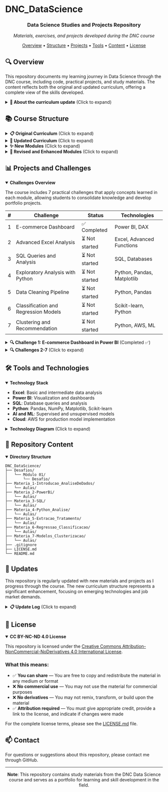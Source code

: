 # DNC_DataScience

<div align="center">
  <h3>Data Science Studies and Projects Repository</h3>
  <p><i>Materials, exercises, and projects developed during the DNC course</i></p>
</div>

<p align="center">
  <a href="#-overview">Overview</a> •
  <a href="#-course-structure">Structure</a> •
  <a href="#-projects-and-challenges">Projects</a> •
  <a href="#-tools-and-technologies">Tools</a> •
  <a href="#-repository-content">Content</a> •
  <a href="#-license">License</a>
</p>

## 🔍 Overview

This repository documents my learning journey in Data Science through the DNC course, including code, practical projects, and study materials. The content reflects both the original and updated curriculum, offering a complete view of the skills developed.

<details>
<summary><b>🌟 About the curriculum update</b> (Click to expand)</summary>

> **Important note**: This repository is being updated to reflect the new curriculum. Materials from both versions (original and updated) will be made available as much as possible.

### Why is this update important?

1️⃣ **Market-aligned content**
- Modules completely revised to reflect industry trends and company requirements
- Focus on practical skills valued by employers

2️⃣ **Optimized course hours**
- Greater depth in Python, AI, Statistics, and Machine Learning
- Time distribution based on the relevance of topics in today's market

3️⃣ **Practical and targeted learning**
- Real company cases for immediate application of knowledge
- Updated teaching materials with the latest tools and techniques
- Projects that simulate real-world data scientist challenges
</details>

## 📚 Course Structure

<details>
<summary><b>📋 Original Curriculum</b> (Click to expand)</summary>

### Module 1: Introduction to Data Analysis
- **Database Fundamentals** (4h)
- **Intermediate Excel** (8h)
- **Power BI** (8h)
- **Challenge 1** (3h)

### Module 2: Power BI
- **Career Perspectives** (2h)
- **Intermediate Excel** (8h)
- **Challenge 2** (3h)

### Module 3: SQL for Data Analysis
- **SQL for Data Analysis** (8h)
- **Challenge 3** (3h)

### Module 4: Regression Analysis in Python
- **Introduction to Python** (12h)
- **Data Analysis with Python** (6h)
- **CRISP-DM** (11h)
- **Challenge 4** (3h)

### Module 5: Data Extraction and Processing in Python
- **Data Cleaning and Wrangling** (8h)
- **Challenge 5** (3h)

### Module 6: Classification Models
- **Regression** (7h)
- **Classification** (5h)
- **Challenge 6** (3h)

### Module 7: Clustering Models
- **Clustering** (7h)
- **Recommendation Systems** (6h)
- **Big Data** (5h)
- **Models** (3h)
- **Challenge 7** (3h)
</details>

<details>
<summary><b>🚀 Updated Curriculum</b> (Click to expand)</summary>

### Module 1: Introduction to Data Analysis
- **Introduction to Data** (2h): Fundamental concepts, data structure, and quality
- **Database Fundamentals** (4h): Database foundations and data structuring
- **Intermediate Excel** (8h): Advanced functions, formulas, pivot tables, and visualizations
- **Challenge 1** (3h): Applying knowledge to real-world problems

### Module 2: Excel
- **Career Perspectives** (2h): Professional opportunities in data analysis
- **Intermediate Excel** (8h): Advanced functions and data analysis
- **Challenge 2** (3h): Practical Excel project

### Module 3: SQL for Data Analysis
- **SQL for Data Analysis** (8h): Queries, joins, and analysis
- **Challenge 3** (3h): Practical SQL analysis project

### Module 4: Data Analysis in Python
- **Introduction to Python** (9h): Environment setup, code structuring
- **Data Analysis with Python** (6h): Advanced use of Pandas, NumPy, Matplotlib, and Seaborn
- **Descriptive Statistics** (5h): Data organization, summarization, and exploratory analysis
- **Inferential Statistics** (8h): Sampling, probability distributions, hypothesis testing
- **AI for Data Analysis** (2h): Automation with Python and SQL
- **Challenge 4** (3h): Python data analysis project

### Module 5: Data Extraction and Processing in Python
- **Data Cleaning and Wrangling** (8h): Collection, cleaning, and integration of data from multiple sources
- **Introduction to ML** (2h): Fundamentals of supervised and unsupervised learning
- **Challenge 5** (3h): Real data processing project

### Module 6: Regression and Classification
- **Regression** (8h): Implementation and evaluation of different regression types
- **Classification** (8h): Classification techniques from data collection to implementation
- **AI for Data Science** (2h): AI solutions for advanced model-related problems
- **Challenge 6** (3h): Implementation of classification and regression models

### Module 7: Clustering Models
- **Clustering** (7h): Unsupervised grouping techniques
- **Big Data** (5h): Concepts and tools for large data volumes
- **Models with AI and Cloud** (6h): Implementation of ML models using AWS
- **Challenge 7** (3h): Final clustering project
</details>

<details>
<summary><b>✨ New Modules</b> (Click to expand)</summary>

1. **Introduction to Data** (2h)
   - Fundamental concepts and data structure
   - Data quality and essential tools
   - Data professionals' routine

2. **Descriptive Statistics** (5h)
   - Data organization and summarization
   - Exploratory analysis with statistical measures
   - Data visualization techniques

3. **Inferential Statistics** (8h)
   - Sample selection and probability distributions
   - Confidence intervals and hypothesis testing
   - Analysis of relationships between variables

4. **AI for Data Analysis** (2h)
   - Analysis automation with Python and SQL
   - AI techniques applied to data analysis

5. **Introduction to ML** (2h)
   - Fundamentals of supervised and unsupervised learning
   - Data preparation for machine learning

6. **AI for Data Science** (2h)
   - AI applications for advanced models
   - Optimization of regression and classification with AI

7. **Models with AI and Cloud** (6h)
   - Implementation of ML models in AWS
   - Development of scalable pipelines
   - Integration of AI and cloud computing
</details>

<details>
<summary><b>🔄 Revised and Enhanced Modules</b> (Click to expand)</summary>

1. **Introduction to Python** (9h)
   - Development environment setup
   - Code structuring and best practices
   - List manipulation and composite variables
   - Practical projects with Pandas and NumPy

2. **Data Analysis with Python** (6h)
   - Advanced use of Pandas and NumPy
   - Visualization with Matplotlib and Seaborn
   - Pattern identification in data

3. **Data Cleaning and Wrangling** (8h)
   - Collection and integration of data from multiple sources
   - Cleaning techniques and quality assurance
   - Feature engineering for predictive modeling
   - Workflow optimization with large volumes

4. **Classification** (8h)
   - Data collection and preparation for classification
   - Model selection, training, and tuning
   - Classifier validation and implementation

5. **Regression** (8h)
   - Simple and multiple linear regression
   - Hyperparameter optimization
   - Evaluation and implementation of regression models
</details>

## 📊 Projects and Challenges

<details open>
<summary><b>Challenges Overview</b></summary>

The course includes 7 practical challenges that apply concepts learned in each module, allowing students to consolidate knowledge and develop portfolio projects.

| # | Challenge | Status | Technologies |
|---|---------|--------|-------------|
| 1 | E-commerce Dashboard | ✅ Completed | Power BI, DAX |
| 2 | Advanced Excel Analysis | ⏳ Not started | Excel, Advanced Functions |
| 3 | SQL Queries and Analysis | ⏳ Not started | SQL, Databases |
| 4 | Exploratory Analysis with Python | ⏳ Not started | Python, Pandas, Matplotlib |
| 5 | Data Cleaning Pipeline | ⏳ Not started | Python, Pandas |
| 6 | Classification and Regression Models | ⏳ Not started | Scikit-learn, Python |
| 7 | Clustering and Recommendation | ⏳ Not started | Python, AWS, ML |

</details>

<details>
<summary><b>🔍 Challenge 1: E-commerce Dashboard in Power BI</b> (Completed ✅)</summary>

**Objective**: Create a Power BI dashboard to analyze e-commerce results and predict future trends.

**Description**: In this challenge, I developed an interactive Power BI dashboard to analyze e-commerce sales data. The RID190616_Desafio01.pbix file contains the developed solution, which includes:

1) **Sales analysis by period**:
   - Visualization of temporal trends
   - Performance comparison between different periods

2) **Customer segmentation**:
   - Analysis by geographic region
   - Categorization by purchasing behavior

3) **Product performance**:
   - Identification of best-selling products
   - Profit margin analysis by category

4) **Key Performance Indicators (KPIs)**:
   - Conversion rate
   - Average ticket
   - Total revenue

5) **Future forecasts**:
   - Use of Power BI predictive analysis tools
   - Sales projection for upcoming periods

**Skills developed**:
- Data import and processing in Power BI
- Creation of measures and advanced calculations with DAX
- Development of interactive visualizations
- Implementation of simple predictive models
- Presentation of business insights
</details>

<details>
<summary><b>🔍 Challenges 2-7</b> (Click to expand)</summary>

### 🔍 Challenge 2: Advanced Analysis with Excel (⏳ Not started)

**Objective**: Develop complex analyses using advanced Excel features.

**Description**: This challenge will involve using advanced Excel functions such as VLOOKUP, SUMIF, pivot tables, and statistical analysis tools to extract insights from business datasets.

### 🔍 Challenge 3: SQL Queries and Analysis (⏳ Not started)

**Objective**: Create SQL queries to extract relevant information from relational databases.

**Description**: Development of SQL queries to solve business problems, including complex joins, subqueries, aggregation functions, and temporal data analysis.

### 🔍 Challenge 4: Exploratory Analysis with Python (⏳ Not started)

**Objective**: Conduct a complete exploratory analysis using Python and its data analysis libraries.

**Description**: Using Pandas, NumPy, Matplotlib, and Seaborn to explore a dataset, identify patterns, perform statistical tests, and present data-driven conclusions.

### 🔍 Challenge 5: Data Cleaning and Preparation (⏳ Not started)

**Objective**: Develop a complete data cleaning and preparation pipeline for analysis.

**Description**: Focus on data cleaning and wrangling techniques, including handling missing values, outlier detection, data normalization, and feature engineering.

### 🔍 Challenge 6: Classification and Regression Models (⏳ Not started)

**Objective**: Implement and evaluate classification and regression models to solve business problems.

**Description**: Development of predictive models using classification and regression algorithms, hyperparameter optimization, model performance evaluation, and results interpretation.

### 🔍 Challenge 7: Clustering and Recommendation Systems (⏳ Not started)

**Objective**: Create clustering models and recommendation systems using advanced machine learning techniques.

**Description**: Implementation of clustering algorithms for customer segmentation and development of content-based and collaborative filtering recommendation systems, plus exploration of Big Data concepts and model implementation in cloud environments.
</details>

## 🛠️ Tools and Technologies

<details open>
<summary><b>Technology Stack</b></summary>

- **Excel**: Basic and intermediate data analysis
- **Power BI**: Visualization and dashboards
- **SQL**: Database queries and analysis
- **Python**: Pandas, NumPy, Matplotlib, Scikit-learn
- **AI and ML**: Supervised and unsupervised models
- **Cloud**: AWS for production model implementation
</details>

<details>
<summary><b>Technology Diagram</b> (Click to expand)</summary>

```mermaid
graph TD
    A[Data Science] --> B[Data Analysis]
    A --> C[Machine Learning]
    A --> D[Big Data]
    
    B --> E[Excel]
    B --> F[SQL]
    B --> G[Python - Pandas/NumPy]
    B --> H[Visualization - Matplotlib/Seaborn]
    
    C --> I[Supervised Models]
    C --> J[Unsupervised Models]
    C --> K[Applied AI]
    
    I --> L[Regression]
    I --> M[Classification]
    
    J --> N[Clustering]
    J --> O[Dimensionality Reduction]
    
    D --> P[Cloud Computing - AWS]
    D --> Q[Distributed Processing]
    
    K --> R[AutoML]
    K --> S[Deep Learning]
```
</details>

## 📝 Repository Content

<details open>
<summary><b>Directory Structure</b></summary>

```
DNC_DataScience/
├── Desafios/
│   └── Módulo 01/
│       └── Desafio/
├── Materia_1-Introducao_AnaliseDeDados/
│   └── Aulas/
├── Materia_2-PowerBi/
│   └── Aulas/
├── Materia_3-SQL/
│   └── Aulas/
├── Materia_4-Python_Analise/
│   └── Aulas/
├── Materia_5-Extracao_Tratamento/
│   └── Aulas/
├── Materia_6-Regressao_Classificacao/
│   └── Aulas/
├── Materia_7-Modelos_Clusterizacao/
│   └── Aulas/
├── .gitignore
├── LICENSE.md
└── README.md

```
</details>

## 🔄 Updates

This repository is regularly updated with new materials and projects as I progress through the course. The new curriculum structure represents a significant enhancement, focusing on emerging technologies and job market demands.

<details>
<summary><b>📋 Update Log</b> (Click to expand)</summary>

- **March/2025**: README update with new dynamic structure
- **February/2025**: Completion of Challenge 1 - E-commerce Dashboard
- **February/2025**: Course start and repository setup
</details>

## 📜 License

<details open>
<summary><b>CC BY-NC-ND 4.0 License</b></summary>

This repository is licensed under the [Creative Commons Attribution-NonCommercial-NoDerivatives 4.0 International License](https://creativecommons.org/licenses/by-nc-nd/4.0/).

### What this means:

- ✅ **You can share** — You are free to copy and redistribute the material in any medium or format
- ❌ **No commercial use** — You may not use the material for commercial purposes
- ❌ **No derivatives** — You may not remix, transform, or build upon the material
- ✅ **Attribution required** — You must give appropriate credit, provide a link to the license, and indicate if changes were made

For the complete license terms, please see the [LICENSE.md](LICENSE.md) file.
</details>

## 📫 Contact

For questions or suggestions about this repository, please contact me through GitHub.

---

<div align="center">
  <p><b>Note</b>: This repository contains study materials from the DNC Data Science course and serves as a portfolio for learning and skill development in the field.</p>
</div>
